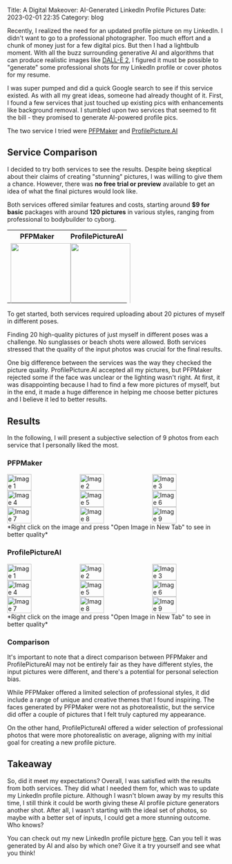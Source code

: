 Title: A Digital Makeover: AI-Generated LinkedIn Profile Pictures
Date: 2023-02-01 22:35
Category: blog


Recently, I realized the need for an updated profile picture on my LinkedIn.
I didn't want to go to a professional photographer. Too much effort and a chunk of money just for a few digital pics. But then I had a lightbulb moment. With all the buzz surrounding generative AI and algorithms that can produce realistic images like [DALL-E 2](https://openai.com/dall-e-2/), I figured it must be possible to "generate" some professional shots for my LinkedIn profile or cover photos for my resume. 

I was super pumped and did a quick Google search to see if this service existed. As with all my great ideas, someone had already thought of it. First, I found a few services that just touched up existing pics with enhancements like background removal. I stumbled upon two services that seemed to fit the bill - they promised to generate AI-powered profile pics.

The two service I tried were [PFPMaker](https://pfpmaker.com/professional-profile-pictures)
and [ProfilePicture.AI](https://www.profilepicture.ai/maker/linkedin)

## Service Comparison
I decided to try both services to see the results. Despite being skeptical about their claims of creating "stunning" pictures, I was willing to give them a chance. However, there was **no free trial or preview** available to get an idea of what the final pictures would look like.

Both services offered similar features and costs, starting around **$9 for basic** packages with around **120 pictures** in various styles, ranging from professional to bodybuilder to cyborg.

<table style="width:100%">
  <tr>
    <th>PFPMaker</th>
    <th>ProfilePictureAI</th>
  </tr>
  <tr>
    <td style="width:50%; height:0; padding-bottom:50%; position:relative;">
      <img src="{static}/images/PFPMaker/pfpmaker_pricing.png" style="position:absolute; width:100%; height:100%;">
    </td>
    <td style="width:50%; height:0; padding-bottom:50%; position:relative;">
      <img src="{static}/images/ProfilePictureAI/profilepictureai_pricing.png" style="position:absolute; width:100%; height:100%;">
    </td>
  </tr>
</table>


To get started, both services required uploading about 20 pictures of myself in different poses.

Finding 20 high-quality pictures of just myself in different poses was a challenge. No sunglasses or beach shots were allowed. Both services stressed that the quality of the input photos was crucial for the final results.

One big difference between the services was the way they checked the picture quality. ProfilePicture.AI accepted all my pictures, but PFPMaker rejected some if the face was unclear or the lighting wasn't right. At first, it was disappointing because I had to find a few more pictures of myself, but in the end, it made a huge difference in helping me choose better pictures and I believe it led to better results.

## Results

In the following, I will present a subjective selection of 9 photos from each service that I personally liked the most.

### PFPMaker

<div style="display: flex; flex-wrap: wrap;">
  <img src="{static}/images/PFPMaker/pfpmaker_bodybuilder.jpeg" alt="Image 1" style="width: 33.33%;">
  <img src="{static}/images/PFPMaker/pfpmaker_underwater.jpeg" alt="Image 2" style="width: 33.33%;">
  <img src="{static}/images/PFPMaker/pfpmaker_astronaut.jpeg" alt="Image 3" style="width: 33.33%;">
  <img src="{static}/images/PFPMaker/pfpmaker_kimono.jpeg" alt="Image 4" style="width: 33.33%;">
  <img src="{static}/images/PFPMaker/pfpmaker_logo.jpeg" alt="Image 5" style="width: 33.33%;">
  <img src="{static}/images/PFPMaker/pfpmaker_nice_clothing.jpeg" alt="Image 6" style="width: 33.33%;">
  <img src="{static}/images/PFPMaker/pfpmaker_professional.jpeg" alt="Image 7" style="width: 33.33%;">
  <img src="{static}/images/PFPMaker/pfpmaker_side_profile.jpeg" alt="Image 8" style="width: 33.33%;">
  <img src="{static}/images/PFPMaker/pfpmaker_superman.jpeg" alt="Image 9" style="width: 33.33%;">
</div>
*Right click on the image and press "Open Image in New Tab" to see in better quality*

### ProfilePictureAI

<div style="display: flex; flex-wrap: wrap;">
  <img src="{static}/images/ProfilePictureAi/1.png" alt="Image 1" style="width: 33.33%;">
  <img src="{static}/images/ProfilePictureAi/2.png" alt="Image 2" style="width: 33.33%;">
  <img src="{static}/images/ProfilePictureAi/3.png" alt="Image 3" style="width: 33.33%;">
  <img src="{static}/images/ProfilePictureAi/4.png" alt="Image 4" style="width: 33.33%;">
  <img src="{static}/images/ProfilePictureAi/5.png" alt="Image 5" style="width: 33.33%;">
  <img src="{static}/images/ProfilePictureAi/6.png" alt="Image 6" style="width: 33.33%;">
  <img src="{static}/images/ProfilePictureAi/7.png" alt="Image 7" style="width: 33.33%;">
  <img src="{static}/images/ProfilePictureAi/8.png" alt="Image 8" style="width: 33.33%;">
  <img src="{static}/images/ProfilePictureAi/9.png" alt="Image 9" style="width: 33.33%;">
</div>
*Right click on the image and press "Open Image in New Tab" to see in better quality*

### Comparison

It's important to note that a direct comparison between PFPMaker and ProfilePictureAI may not be entirely fair as they have different styles, the input pictures were different, and there's a potential for personal selection bias.

While PFPMaker offered a limited selection of professional styles, it did include a range of unique and creative themes that I found inspiring. The faces generated by PFPMaker were not as photorealistic, but the service did offer a couple of pictures that I felt truly captured my appearance.

On the other hand, ProfilePictureAI offered a wider selection of professional photos that were more photorealistic on average, aligning with my initial goal for creating a new profile picture.

## Takeaway

So, did it meet my expectations?
Overall, I was satisfied with the results from both services. They did what I needed them for, which was to update my LinkedIn profile picture. Although I wasn't blown away by my results this time, I still think it could be worth giving these AI profile picture generators another shot. After all, I wasn't starting with the ideal set of photos, so maybe with a better set of inputs, I could get a more stunning outcome. Who knows?

You can check out my new LinkedIn profile picture [here](https://www.linkedin.com/in/jonastischer/). Can you tell it was generated by AI and also by which one? Give it a try yourself and see what you think!